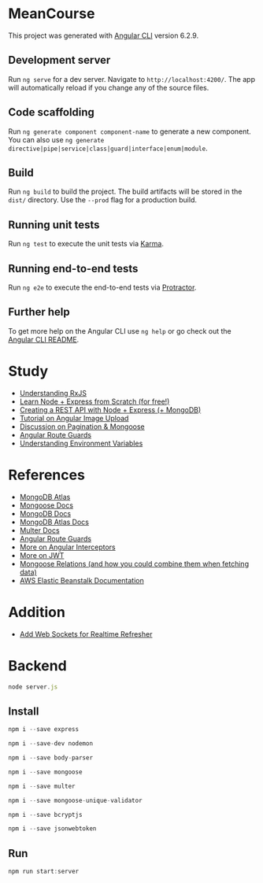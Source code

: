 # MeanCourse

This project was generated with [Angular CLI](https://github.com/angular/angular-cli) version 6.2.9.

## Development server

Run `ng serve` for a dev server. Navigate to `http://localhost:4200/`. The app will automatically reload if you change any of the source files.

## Code scaffolding

Run `ng generate component component-name` to generate a new component. You can also use `ng generate directive|pipe|service|class|guard|interface|enum|module`.

## Build

Run `ng build` to build the project. The build artifacts will be stored in the `dist/` directory. Use the `--prod` flag for a production build.

## Running unit tests

Run `ng test` to execute the unit tests via [Karma](https://karma-runner.github.io).

## Running end-to-end tests

Run `ng e2e` to execute the end-to-end tests via [Protractor](http://www.protractortest.org/).

## Further help

To get more help on the Angular CLI use `ng help` or go check out the [Angular CLI README](https://github.com/angular/angular-cli/blob/master/README.md).

# Study

- [Understanding RxJS](https://academind.com/tutorials/understanding-rxjs)
- [Learn Node + Express from Scratch (for free!)](https://developer.mozilla.org/en-US/docs/Learn/Server-side/Express_Nodejs)
- [Creating a REST API with Node + Express (+ MongoDB)](https://academind.com/learn/node-js/building-a-restful-api-with/)
- [Tutorial on Angular Image Upload](https://academind.com/learn/angular/snippets/angular-image-upload-made-easy)
- [Discussion on Pagination & Mongoose](https://stackoverflow.com/questions/5539955/how-to-paginate-with-mongoose-in-node-js)
- [Angular Route Guards](https://angular.io/guide/router#milestone-5-route-guards)
- [Understanding Environment Variables](https://www.twilio.com/blog/2017/08/working-with-environment-variables-in-node-js.html)

# References

- [MongoDB Atlas](https://www.mongodb.com/cloud/atlas)
- [Mongoose Docs](http://mongoosejs.com/docs/guide.html)
- [MongoDB Docs](https://www.mongodb.com/)
- [MongoDB Atlas Docs](https://www.mongodb.com/cloud/atlas)
- [Multer Docs](https://github.com/expressjs/multer)
- [Angular Route Guards](https://angular.io/guide/router#milestone-5-route-guards)
- [More on Angular Interceptors](https://angular.io/guide/http#intercepting-requests-and-responses)
- [More on JWT](https://jwt.io/introduction/)
- [Mongoose Relations (and how you could combine them when fetching data)](http://mongoosejs.com/docs/populate.html)
- [AWS Elastic Beanstalk Documentation](https://docs.aws.amazon.com/elasticbeanstalk/latest/dg/Welcome.html)

# Addition

- [Add Web Sockets for Realtime Refresher](https://www.udemy.com/course/angular-2-and-nodejs-the-practical-guide/learn/lecture/10523172#questions/11161631/)

# Backend

```js
node server.js
```

## Install

```js
npm i --save express
```

```js
npm i --save-dev nodemon
```

```js
npm i --save body-parser
```

```js
npm i --save mongoose
```

```js
npm i --save multer
```

```js
npm i --save mongoose-unique-validator
```

```js
npm i --save bcryptjs
```

```js
npm i --save jsonwebtoken
```

## Run

```js
npm run start:server
```
